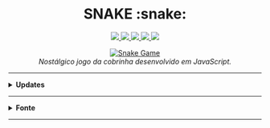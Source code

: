 <h1 align="center">SNAKE :snake:</h1>

<p align="center">
  <a href="https://github.com/lucasrmagalhaes/snake-js/issues">
    <img src="https://img.shields.io/github/issues/lucasrmagalhaes/snake-js?style=plastic" /> 
  </a>
    
  <a href="https://github.com/lucasrmagalhaes/snake-js/network/members">
    <img src="https://img.shields.io/github/forks/lucasrmagalhaes/snake-js?style=plastic" /> 
  </a>
    
  <a href="https://github.com/lucasrmagalhaes/snake-js/stargazers">
    <img src="https://img.shields.io/github/stars/lucasrmagalhaes/snake-js?style=plastic" /> 
  </a>
  
   <a href="https://github.com/lucasrmagalhaes/snake-js/blob/master/LICENSE">
    <img src="https://img.shields.io/github/license/lucasrmagalhaes/snake-js?style=plastic" /> 
  </a>
  
  <a href="https://github.com/lucasrmagalhaes/snake-js/deployments">
    <img src="https://img.shields.io/github/deployments/lucasrmagalhaes/snake-js/github-pages?style=plastic" />
  </a>
</p>

<p align="center">
  <a href="https://lucasrmagalhaes.github.io/snake-js/">
    <img 
         src="https://github.com/lucasrmagalhaes/snake-js/blob/master/img/snake.gif?raw=true" 
         alt="Snake Game" 
    />
  </a>
  <br />
  <i>Nostálgico jogo da cobrinha desenvolvido em JavaScript.</i>
</p>

<hr />

<details>
  
  <summary><strong>Updates</strong></summary>
  
  <br />
  
  <ol>
    <li>Alterado a cor de background;</li>
    <li>Adicionado espaçamento entre os quadrados da cobrinha;</li>
    <li>Fix pelo <a href="https://github.com/roanrobersson">@roanrobersson</a> - Cobrinha deixou de sumir durante teletransporte + keydown; e</li>
    <li>Feat pelo <a href="https://github.com/Jorgewlf88">@Jorgewlf88</a> - Suporte para dispositivos móveis.
  </ol>

</details>

<hr />

<details>
  
  <summary><strong>Fonte</strong></summary>
  
  <br />
  
  <p align="left">
    Plataforma: <a href="https://web.digitalinnovation.one/home">Digital Innovation One</a> <br /> 
    Desafio: <a href="https://web.digitalinnovation.one/course/desafio-pratico-recriando-o-jogo-da-cobrinha-com-javascript/learning/66d83831-bae1-45f7-b2ea-af7d64d5d4f5?back=/track/desenvolvedor-front-end-reactjs&bootcamp_id=abf8f19f-691b-4dac-a14a-11ddcf3a14cd">Recriando o Jogo da Cobrinha com JavaScript</a>
  </p>
  
</details>

<hr />
